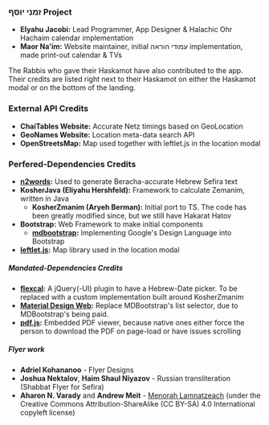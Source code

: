 ### זמני יוסף Project

- **Elyahu Jacobi:** Lead Programmer, App Designer & Halachic Ohr Hachaim calendar implementation
- **Maor Na'im:** Website maintainer, initial עמודי הוראה implementation, made print-out calendar & TVs

The Rabbis who gave their Haskamot have also contributed to the app. Their credits are listed right next to their Haskamot on either the Haskamot modal or on the bottom of the landing.

### External API Credits

- **ChaiTables Website:** Accurate Netz timings based on GeoLocation
- **GeoNames Website:** Location meta-data search API
- **OpenStreetsMap:** Map used together with leftlet.js in the location modal

### Perfered-Dependencies Credits

- **[n2words](https://github.com/forzagreen/n2words):** Used to generate Beracha-accurate Hebrew Sefira text
- **KosherJava (Eliyahu Hershfeld):** Framework to calculate Zemanim, written in Java
  - **KosherZmanim (Aryeh Berman):** Initial port to TS. The code has been greatly modified since, but we still have Hakarat Hatov
- **Bootstrap:** Web Framework to make initial components
  - **[mdbootstrap](https://mdbootstrap.com/):** Implementing Google's Design Language into Bootstrap
- **[leftlet.js](https://leafletjs.com/):** Map library used in the location modal

##### Mandated-Dependencies Credits

- **[flexcal](https://github.com/dwachss/flexcal):** A jQuery(-UI) plugin to have a Hebrew-Date picker. To be replaced with a custom implementation built around KosherZmanim
- **[Material Design Web](https://m3.material.io/develop/web):** Replace MDBootstrap's list selector, due to MDBootstrap's being paid.
- **[pdf.js](https://mozilla.github.io/pdf.js/):** Embedded PDF viewer, because native ones either force the person to download the PDF on page-load or have issues scrolling

##### Flyer work

- **Adriel Kohananoo** - Flyer Designs
- **Joshua Nektalov**, **Haim Shaul Niyazov** - Russian transliteration (Shabbat Flyer for Sefira)
- **Aharon N. Varady** and **Andrew Meit** - [Menorah Lamnatzeach](https://opensiddur.org/?p=3393) (under the Creative Commons Attribution-ShareAlike (CC BY-SA) 4.0 International copyleft license)